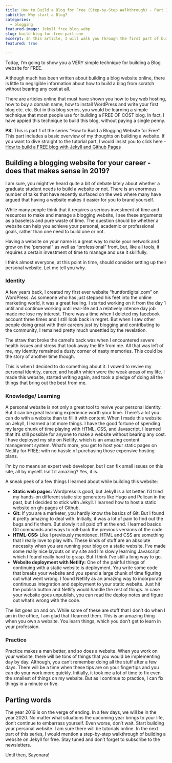 ```yaml
---
title: How to Build a Blog for Free (Step-by-Step Walkthrough) - Part 1 of 3
subtitle: Why start a Blog?
categories:
  - blogging
featured-image: Jekyll free blog.webp
slug: build-blog-for-free-part-one
excerpt: In this article, I will walk you through the first part of building a blog for free. I will tell you the skills that will help you to build a static site blog for free.  
featured: true

---
```


<span class="first-letter">T</span>oday, I’m going to show you a VERY simple technique for building a Blog website for FREE. 

Although much has been written about building a blog website online, there is little to negligible information about how to build a blog from scratch without bearing any cost at all. 

There are articles online that must have shown you how to buy web hosting, how to buy a domain name, how to install WordPress and write your first blog etc. etc. But in this blog series, you would be learning a simple technique that most people use for building a FREE OF COST blog. In fact, I have appied this technique to build this blog, without paying a single penny. 

<b>PS:</b>  This is part 1 of the series “How to Build a Blogging Website for Free”. This part includes a basic overview of my thoughts on building a website. If you want to dive straight to the tutorial part, I would insist you to click here - <a href="https://rakshitsoral.ga/blogging/2019/11/02/build-blog-for-free-part-two-jekyll/">How to build a FREE blog with Jekyll and Github Pages</a>

## Building a blogging website for your career - does that makes sense in 2019?

I am sure, you might’ve heard quite a bit of debate lately about whether a graduate student needs to build a website or not. There is an enormous number of talks that have recently surfaced on the web where many have argued that having a website makes it easier for you to brand yourself. 

While many people think that it requires a serious investment of time and resources to make and manage a blogging website,  I see these arguments as a baseless and pure waste of time. The question should be whether a website can help you achieve your personal, academic or professional goals, rather than one need to build one or not. 

Having a website on your name is a great way to make your network and grow on the ‘personal” as well as “professional” front, but, like all tools, it requires a certain investment of time to manage and use it skillfully. 

I think almost everyone, at this point in time, should consider setting up their personal website. Let me tell you why.

### Identity

A few years back, I created my first ever website “huntfordigital.com” on WordPress. As someone who has just stepped his feet into the online marketing world, it was a great feeling. I started working on it from the day 1 until and continue working until real-life and a relatively intense day job made me lose my interest. There was a time when I deleted my facebook account three times and I still look back in regret. But when I saw other people doing great with their careers just by blogging and contributing to the community, I remained pretty much unsettled by the revelation. 

The straw that broke the camel’s back was when I encountered severe health issues and stress that took away the life from me. All that was left of me, my identity remained a dusty corner of nasty memories. This could be the story of another time though. 

This is when I decided to do something about it. I vowed to revive my personal identity, career, and health which were the weak areas of my life. I made this website, started writing again, and took a pledge of doing all the things that bring out the best from me. 

### Knowledge/ Learning

A personal website is not only a great tool to revive your personal identity. But it can be great learning experience worth your time. There’s a lot you can do with a website than to fill it with content. When I made this website on Jekyll, I learned a lot more things. I have the good fortune of spending my large chunk of time playing with HTML, CSS, and Javascript. I learned that it’s still possible for anyone to make a website without bearing any cost. I have deployed my site on Netlify, which is an amazing content management system. What’s more, you get to host your static pages on Netlify for FREE; with no hassle of purchasing those expensive hosting plans. 

I’m by no means an expert web developer, but I can fix small issues on this site, all by myself. Isn’t it amazing? Yes, it is.

A sneak peek of a few things I learned about while building this website:
<ul class="round">

<li><b>Static web pages:</b> Wordpress is good, but Jekyll is a lot better. I’d tried my hands-on different static site generators like Hugo and Pelican in the past, but I decided to stick with Jekyll. I learned how to host a static website on gh-pages of Github. </li>
<li><b>Git:</b> If you are a marketer, you hardly know the basics of Git. But I found it pretty amazing to deal with. Initially, it was a lot of pain to find out the bugs and fix them. But slowly it all paid off at the end. I learned basics Git commands and ways to roll-back the previous versions of the code. </li>
<li><b>HTML-CSS:</b> Like I previously mentioned, HTML and CSS are something that I really love to play with. These kinds of stuff are an absolute necessity when you are running your blog on a static website. I’ve made some really nice layouts on my site and I’m slowly learning Javascript which I found really hard to grasp. But I think I’ve still a long way to go. </li>
<li><b>Website deployment with Netlify:</b> One of the painful things of continuing with a static website is deployment. You write some code that breaks your website and you spend a large chunk of time figuring out what went wrong. I found Netlify as an amazing way to incorporate continuous integration and deployment to your static website. Just hit the publish button and Netlify would handle the rest of things. In case your website goes unpublish, you can read the deploy notes and figure out what’s wrong with the code. </li>
</ul>

The list goes on and on. While some of these are stuff that I don’t do when I am in the office, I am glad that I learned them. This is an amazing thing when you own a website. You learn things, which you don’t get to learn in your profession.

### Practice
Practice makes a man better, and so does a website. When you work on your website, there will be tons of things that you would be implementing day by day. Although, you can’t remember doing all the stuff after a few days. There will be a time when these tips are on your fingertips and you can do your work more quickly. Initially, it took me a lot of time to fix even the smallest of things on my website. But as I continue to practice, I can fix things in a minute or five.

## Parting words
The year 2019 is on the verge of ending. In a few days, we will be in the year 2020. No matter what situations the upcoming year brings to your life, don’t continue to embarrass yourself.  Even worse, don’t wait. Start building your personal website. I am sure there will be tutorials online. In the next part of this series, I would mention a step-by-step walkthrough of building a website on Jekyll for free. Stay tuned and don’t forget to subscribe to the newsletters. 

Until then, Sayonara!